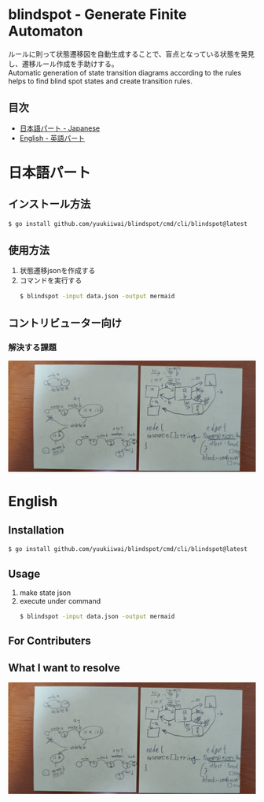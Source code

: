 # blindspot - Generate Finite Automaton
ルールに則って状態遷移図を自動生成することで、盲点となっている状態を発見し、遷移ルール作成を手助けする。  
Automatic generation of state transition diagrams according to the rules helps to find blind spot states and create transition rules.
## 目次
- [日本語パート - Japanese](#日本語パート)
- [English - 英語パート](#english)

# 日本語パート
## インストール方法
```sh
$ go install github.com/yuukiiwai/blindspot/cmd/cli/blindspot@latest
```

## 使用方法
1. 状態遷移jsonを作成する
2. コマンドを実行する
    ```sh
    $ blindspot -input data.json -output mermaid
    ```

## コントリビューター向け
### 解決する課題
![初期案](./1st-design.jpg)

# English
## Installation
```sh
$ go install github.com/yuukiiwai/blindspot/cmd/cli/blindspot@latest
```

## Usage
1. make state json
2. execute under command
    ```sh
    $ blindspot -input data.json -output mermaid
    ```

## For Contributers
## What I want to resolve
![1st disign](./1st-design.jpg)
